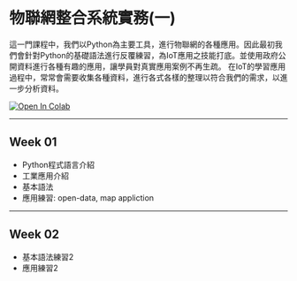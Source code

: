 # 物聯網整合系統實務(一)

這一門課程中，我們以Python為主要工具，進行物聯網的各種應用。因此最初我們會針對Python的基礎語法進行反覆練習，為IoT應用之技能打底。並使用政府公開資料進行各種有趣的應用，讓學員對真實應用案例不再生疏。
在IoT的學習應用過程中，常常會需要收集各種資料，進行各式各樣的整理以符合我們的需求，以進一步分析資料。

[![Open In Colab](https://colab.research.google.com/assets/colab-badge.svg)](https://colab.research.google.com/github/maloyang/csu_2021_iot/)

----

## Week 01

- Python程式語言介紹
- 工業應用介紹
- 基本語法
- 應用練習: open-data, map appliction

----

## Week 02

- 基本語法練習2
- 應用練習2

